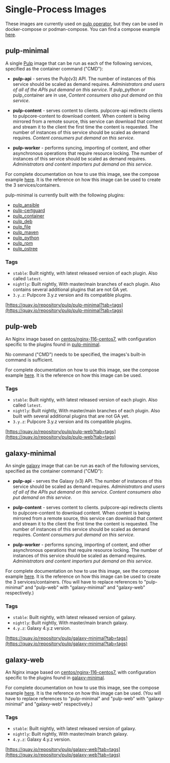 # Single-Process Images

These images are currently used on [pulp operator](site:pulp-operator), but they can be used in docker-compose or podman-compose. You can find a compose example [here](https://github.com/pulp/pulp-oci-images/tree/latest/images/compose).

## pulp-minimal

A single [Pulp](https://github.com/pulp/pulpcore) image that can be run as each of the following services, specified as the container command ("CMD"):

- **pulp-api** - serves the Pulp(v3) API. The number of instances of this service should be scaled as demand requires.  _Administrators and users of all of the APIs put demand on this service_. If pulp_python or pulp_container are in use, _Content consumers also put demand on this service_.

- **pulp-content** - serves content to clients. pulpcore-api redirects clients to pulpcore-content to download content. When content is being mirrored from a remote source, this service can download that content and stream it to the client the first time the content is requested. The number of instances of this service should be scaled as demand requires. _Content consumers put demand on this service_.

- **pulp-worker** - performs syncing, importing of content, and other asynchronous operations that require resource locking. The number of instances of this service should be scaled as demand requires. _Administrators and content importers put demand on this service_.

For complete documentation on how to use this image,
see the compose example [here](https://github.com/pulp/pulp-oci-images/tree/latest/images/compose).
It is the reference on how this image can be used to create the 3 services/containers.

pulp-minimal is currently built with the following plugins:

- [pulp_ansible](site:pulp_ansible)
- [pulp-certguard](site:pulp_certguard)
- [pulp_container](site:pulp_container)
- [pulp_deb](site:pulp_deb)
- [pulp_file](site:pulp_file)
- [pulp_maven](site:pulp_maven)
- [pulp_python](site:pulp_python)
- [pulp_rpm](site:pulp_rpm)
- [pulp_ostree](site:pulp_ostree)

### Tags

- `stable`: Built nightly, with latest released version of each plugin. Also called `latest`.
- `nightly`: Built nightly, With master/main branches of each plugin. Also contains several
  additional plugins that are not GA yet.
- `3.y.z`:  Pulpcore 3.y.z version and its compatible plugins.

[https://quay.io/repository/pulp/pulp-minimal?tab=tags](https://quay.io/repository/pulp/pulp-minimal?tab=tags)

## pulp-web

An Nginx image based on [centos/nginx-116-centos7](https://hub.docker.com/r/centos/nginx-116-centos7),
with configuration specific to the plugins found in [pulp-minimal](#pulp-minimal).

No command ("CMD") needs to be specified, the images's built-in command is sufficient.

For complete documentation on how to use this image,
see the compose example [here](https://github.com/pulp/pulp-oci-images/tree/latest/images/compose).
It is the reference on how this image can be used.

### Tags

- `stable`: Built nightly, with latest released version of each plugin. Also called `latest`.
- `nightly`: Built nightly, With master/main branches of each plugin. Also built with several
  additional plugins that are not GA yet.
- `3.y.z`:  Pulpcore 3.y.z version and its compatible plugins.

[https://quay.io/repository/pulp/pulp-web?tab=tags](https://quay.io/repository/pulp/pulp-web?tab=tags)

## galaxy-minimal

An single [galaxy](https://github.com/ansible/galaxy_ng) image that can be run as each of the following services, specified as the container command ("CMD"):

- **pulp-api** - serves the Galaxy (v3) API. The number of instances of this service should be scaled as demand requires.  _Administrators and users of all of the APIs put demand on this service_. _Content consumers also put demand on this service_.

- **pulp-content** - serves content to clients. pulpcore-api redirects clients to pulpcore-content to download content. When content is being mirrored from a remote source, this service can download that content and stream it to the client the first time the content is requested. The number of instances of this service should be scaled as demand requires. _Content consumers put demand on this service_.

- **pulp-worker** - performs syncing, importing of content, and other asynchronous operations that require resource locking. The number of instances of this service should be scaled as demand requires. _Administrators and content importers put demand on this service_.

For complete documentation on how to use this image,
see the compose example [here](https://github.com/pulp/pulp-oci-images/tree/latest/images/compose).
It is the reference on how this image can be used to create the 3 services/containers.
(You will have to replace references to "pulp-minimal" and "pulp-web" with "galaxy-minimal"
and "galaxy-web" respectively.)

### Tags

- `stable`: Built nightly, with latest released version of galaxy.
- `nightly`: Built nightly, With master/main branch galaxy.
- `4.y.z`:  Galaxy 4.y.z version.

[https://quay.io/repository/pulp/galaxy-minimal?tab=tags](https://quay.io/repository/pulp/galaxy-minimal?tab=tags)

## galaxy-web

An Nginx image based on [centos/nginx-116-centos7](https://hub.docker.com/r/centos/nginx-116-centos7),
with configuration specific to the plugins found in [galaxy-minimal](#galaxy-minimal).

For complete documentation on how to use this image,
see the compose example [here](https://github.com/pulp/pulp-oci-images/tree/latest/images/compose).
It is the reference on how this image can be used.
(You will have to replace references to "pulp-minimal" and "pulp-web" with "galaxy-minimal"
and "galaxy-web" respectively.)

### Tags

- `stable`: Built nightly, with latest released version of galaxy.
- `nightly`: Built nightly, With master/main branch galaxy.
- `4.y.z`:  Galaxy 4.y.z version.

[https://quay.io/repository/pulp/galaxy-web?tab=tags](https://quay.io/repository/pulp/galaxy-web?tab=tags)
